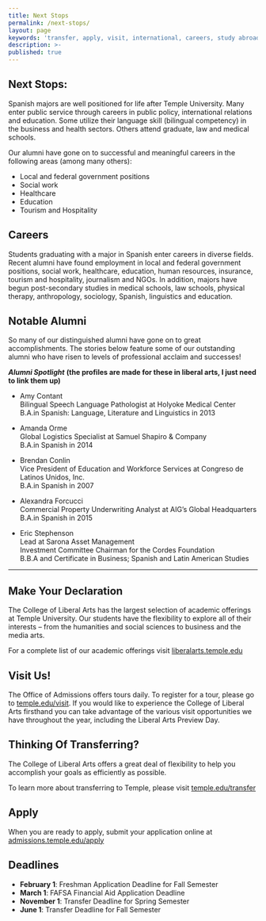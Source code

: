 ```yaml
---
title: Next Stops
permalink: /next-stops/
layout: page
keywords: 'transfer, apply, visit, international, careers, study abroad'
description: >- 
published: true
---
```

## Next Stops:
Spanish majors are well positioned for life after Temple University. Many enter public service through careers in public policy, international relations and education. Some utilize their language skill (bilingual competency) in the business and health sectors. Others attend graduate, law and medical schools.

Our alumni have gone on to successful and meaningful careers in the following areas (among many others):

- Local and federal government positions
- Social work
- Healthcare
- Education
- Tourism and Hospitality

## Careers
Students graduating with a major in Spanish enter careers in diverse fields.  Recent alumni have found employment in local and federal government positions, social work, healthcare, education, human resources, insurance, tourism and hospitality, journalism and NGOs. In addition, majors have begun post-secondary studies in medical schools, law schools, physical therapy, anthropology, sociology, Spanish, linguistics and education.

## Notable Alumni 
So many of our distinguished alumni have gone on to great accomplishments. The stories below feature some of our outstanding alumni who have risen to levels of professional acclaim and successes! 

**_Alumni Spotlight_** **(the profiles are made for these in liberal arts, I just need to link them up)**

- Amy Contant<br/>
  Bilingual Speech Language Pathologist at Holyoke Medical Center<br/>
  B.A.in Spanish: Language, Literature and Linguistics in 2013<br/>
   
- Amanda Orme<br/>
  Global Logistics Specialist at Samuel Shapiro & Company<br/>
  B.A.in Spanish in 2014<br/>
   
- Brendan Conlin<br/>
  Vice President of Education and Workforce Services at Congreso de Latinos Unidos, Inc.<br/>
  B.A.in Spanish in 2007<br/>

- Alexandra Forcucci<br/>
  Commercial Property Underwriting Analyst at AIG’s Global Headquarters<br/>
  B.A.in Spanish in 2015<br/>
  
- Eric Stephenson<br/>
  Lead at Sarona Asset Management<br/>
  Investment Committee Chairman for the Cordes Foundation<br/>
  B.B.A and Certificate in Business; Spanish and Latin American Studies<br/>
  
___  

## Make Your Declaration
The College of Liberal Arts has the largest selection of academic offerings at Temple University. Our students have the flexibility to explore all of their interests – from the humanities and social sciences to business and the media arts.

For a complete list of our academic offerings visit [liberalarts.temple.edu](liberalarts.temple.edu)

## Visit Us!
The Office of Admissions offers tours daily. To register for a tour, please go to [temple.edu/visit](http://admissions.temple.edu/visit). If you would like to experience the College of Liberal Arts firsthand you can take advantage of the various visit opportunities we have throughout the year, including the Liberal Arts Preview Day.

## Thinking Of Transferring?
The College of Liberal Arts offers a great deal of flexibility to help you accomplish your goals as efficiently as possible.

To learn more about transferring to Temple, please visit [temple.edu/transfer](temple.edu/transfer)

## Apply
When you are ready to apply, submit your application online at [admissions.temple.edu/apply](admissions.temple.edu/apply)

## Deadlines
- **February 1**: Freshman Application Deadline for Fall Semester
- **March 1**: FAFSA Financial Aid Application Deadline
- **November 1**: Transfer Deadline for Spring Semester
- **June 1**: Transfer Deadline for Fall Semester
